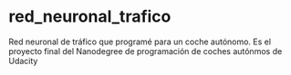 # red_neuronal_trafico
 Red neuronal de tráfico que programé para un coche autónomo. Es el proyecto final del Nanodegree de programación de coches autónmos de Udacity
 
